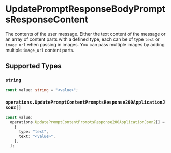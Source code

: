 # UpdatePromptResponseBodyPromptsResponseContent

The contents of the user message. Either the text content of the message or an array of content parts with a defined type, each can be of type `text` or `image_url` when passing in images. You can pass multiple images by adding multiple `image_url` content parts. 


## Supported Types

### `string`

```typescript
const value: string = "<value>";
```

### `operations.UpdatePromptContentPromptsResponse200ApplicationJson2[]`

```typescript
const value:
  operations.UpdatePromptContentPromptsResponse200ApplicationJson2[] = [
    {
      type: "text",
      text: "<value>",
    },
  ];
```

